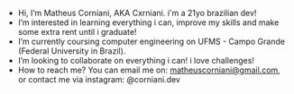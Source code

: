 

-  Hi, I’m Matheus Corniani, AKA Cxrniani. i'm a 21yo brazilian dev!
-  I’m interested in learning everything i can, improve my skills and make some extra rent until i graduate!
-  I’m currently coursing computer engineering on UFMS - Campo Grande (Federal University in Brazil).
-  I’m looking to collaborate on everything i can! i love challenges!
-  How to reach me? You can email me on: matheuscorniani@gmail.com, or contact me via instagram: @corniani.dev
